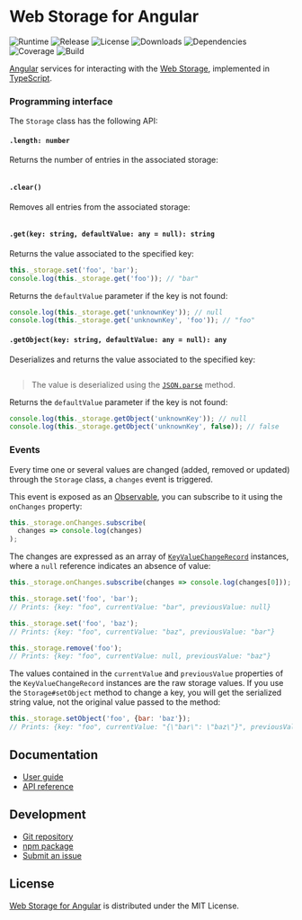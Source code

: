# Web Storage for Angular
![Runtime](https://img.shields.io/badge/angular-%3E%3D7.2-brightgreen.svg) ![Release](https://img.shields.io/npm/v/@cedx/ngx-webstorage.svg) ![License](https://img.shields.io/npm/l/@cedx/ngx-webstorage.svg) ![Downloads](https://img.shields.io/npm/dt/@cedx/ngx-webstorage.svg) ![Dependencies](https://david-dm.org/cedx/ngx-webstorage.js.svg) ![Coverage](https://coveralls.io/repos/github/cedx/ngx-webstorage.js/badge.svg) ![Build](https://travis-ci.com/cedx/ngx-webstorage.js.svg)

[Angular](https://angular.io) services for interacting with the [Web Storage](https://developer.mozilla.org/en-US/docs/Web/API/Storage), implemented in [TypeScript](https://www.typescriptlang.org).

### Programming interface
The `Storage` class has the following API:

#### `.length: number`
Returns the number of entries in the associated storage:

```javascript
```

#### `.clear()`
Removes all entries from the associated storage:

```javascript
```

#### `.get(key: string, defaultValue: any = null): string`
Returns the value associated to the specified key:

```javascript
this._storage.set('foo', 'bar');
console.log(this._storage.get('foo')); // "bar"
```

Returns the `defaultValue` parameter if the key is not found:

```javascript
console.log(this._storage.get('unknownKey')); // null
console.log(this._storage.get('unknownKey', 'foo')); // "foo"
```

#### `.getObject(key: string, defaultValue: any = null): any`
Deserializes and returns the value associated to the specified key:

```javascript
```

> The value is deserialized using the [`JSON.parse`](https://developer.mozilla.org/en-US/docs/Web/JavaScript/Reference/Global_Objects/JSON/parse) method.

Returns the `defaultValue` parameter if the key is not found:

```javascript
console.log(this._storage.getObject('unknownKey')); // null
console.log(this._storage.getObject('unknownKey', false)); // false
```

### Events
Every time one or several values are changed (added, removed or updated) through the `Storage` class, a `changes` event is triggered.

This event is exposed as an [Observable](http://reactivex.io/intro.html), you can subscribe to it using the `onChanges` property:

```javascript
this._storage.onChanges.subscribe(
  changes => console.log(changes)
);
```

The changes are expressed as an array of [`KeyValueChangeRecord`](https://angular.io/api/core/KeyValueChangeRecord) instances, where a `null` reference indicates an absence of value:

```javascript
this._storage.onChanges.subscribe(changes => console.log(changes[0]));

this._storage.set('foo', 'bar');
// Prints: {key: "foo", currentValue: "bar", previousValue: null}

this._storage.set('foo', 'baz');
// Prints: {key: "foo", currentValue: "baz", previousValue: "bar"}

this._storage.remove('foo');
// Prints: {key: "foo", currentValue: null, previousValue: "baz"}
```

The values contained in the `currentValue` and `previousValue` properties of the `KeyValueChangeRecord` instances are the raw storage values. If you use the `Storage#setObject` method to change a key, you will get the serialized string value, not the original value passed to the method:

```javascript
this._storage.setObject('foo', {bar: 'baz'});
// Prints: {key: "foo", currentValue: "{\"bar\": \"baz\"}", previousValue: null}
```


## Documentation
- [User guide](https://dev.belin.io/ngx-webstorage.js)
- [API reference](https://dev.belin.io/ngx-webstorage.js/api)

## Development
- [Git repository](https://github.com/cedx/ngx-webstorage.js)
- [npm package](https://www.npmjs.com/package/@cedx/ngx-webstorage)
- [Submit an issue](https://github.com/cedx/ngx-webstorage.js/issues)

## License
[Web Storage for Angular](https://dev.belin.io/ngx-webstorage.js) is distributed under the MIT License.
